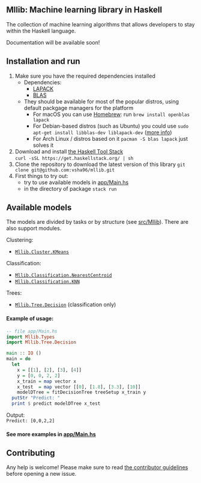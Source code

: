 ## Mllib: Machine learning library in Haskell

The collection of machine learning algorithms that allows developers to stay within the Haskell language.

Documentation will be available soon!  

## Installation and run
1. Make sure you have the required dependencies installed
    - Dependencies:
        - [LAPACK](https://github.com/Reference-LAPACK/lapack)
        - [BLAS](https://netlib.org/blas/)
    - They should be available for most of the popular distros, using default packgage managers for the platform
        - For macOS you can use [Homebrew](https://brew.sh/): run `brew install openblas lapack`
        - For Debian-based distros (such as Ubuntu) you could use `sudo apt-get install libblas-dev liblapack-dev` ([more info](https://wiki.debian.org/DebianScience/LinearAlgebraLibraries))
        - For Arch Linux / distros based on it `pacman -S blas lapack` just solves it
2. Download and install [the Haskell Tool Stack](https://docs.haskellstack.org/en/stable/README/#how-to-install)  
`curl -sSL https://get.haskellstack.org/ | sh`
3. Clone the repository to download the latest version of this library
`git clone git@github.com:vsha96/mllib.git`
4. First things to try out:
    - try to use available models in [app/Main.hs](https://github.com/vsha96/mllib/blob/main/app/Main.hs)
    - in the directory of package `stack run`

## Available models

The models are divided by tasks or by structure (see [src/Mllib](https://github.com/vsha96/mllib/tree/main/src/Mllib)). There are also support modules.

Clustering:
* [`Mllib.Cluster.KMeans`](https://github.com/vsha96/mllib/blob/main/src/Mllib/Cluster/KMeans.hs)

Classification:
* [`Mllib.Classification.NearestCentroid`](https://github.com/vsha96/mllib/blob/main/src/Mllib/Classification/NearestCentroid.hs)
* [`Mllib.Classification.KNN`](https://github.com/vsha96/mllib/blob/main/src/Mllib/Classification/KNN.hs)

Trees:
* [`Mllib.Tree.Decision`](https://github.com/vsha96/mllib/blob/main/src/Mllib/Tree/Decision.hs) (classification only)

#### Example of usage:
```haskell
-- file app/Main.hs
import Mllib.Types
import Mllib.Tree.Decision

main :: IO ()
main = do 
  let
    x = [[1], [2], [3], [4]]
    y = [0, 0, 2, 2]
    x_train = map vector x
    x_test  = map vector [[0], [1.8], [3.3], [10]]
    modelDTree = fitDecisionTree treeSetup x_train y
  putStr "Predict: "
  print $ predict modelDTree x_test
```
Output:  
```Predict: [0,0,2,2]```

#### See more examples in [app/Main.hs](https://github.com/vsha96/mllib/blob/main/app/Main.hs#L10)


## Contributing

Any help is welcome! Please
make sure to read [the contributor guidelines](CONTRIBUTING.md) before
opening a new issue.
